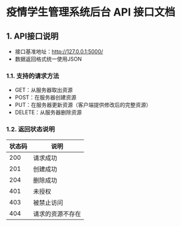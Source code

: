 # 疫情学生管理系统后台 API 接口文档

## 1. API接口说明

- 接口基准地址：http://127.0.0.1:5000/
- 数据返回格式统一使用JSON

### 1.1. 支持的请求方法

- GET：从服务器取出资源
- POST：在服务器创建资源
- PUT：在服务器更新资源（客户端提供修改后的完整资源）
- DELETE：从服务器删除资源

### 1.2. 返回状态说明

| 状态码 | 说明             |
| :----- | ---------------- |
| 200    | 请求成功         |
| 201    | 创建成功         |
| 204    | 删除成功         |
| 401    | 未授权           |
| 403    | 被禁止访问       |
| 404    | 请求的资源不存在 |















